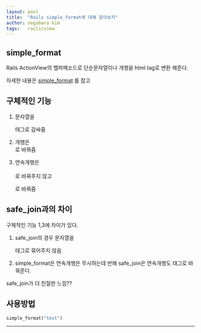 ```yaml
---
layout: post
title:  "Rails simple_format에 대해 알아보자"
author: negabaro kim
tags:	rails/view
---
```


## simple_format

Rails ActionView의 헬퍼메소드로 단순문자열이나 개행을 html tag로 변환 해준다.

자세한 내용은 [simple_format] 를 참고

## 구체적인 기능

1. 문자열을 <p>태그로 감싸줌

2. 개행은 <br>로 바꿔줌

3. 연속개행은 <br /> <br />로 바꿔주지 않고 </p><p>로 바꿔줌


## safe_join과의 차이

구체적인 기능 1,3에 차이가 있다.

1. safe_join의 경우 문자열을 <p>태그로 묶어주지 않음
3. simple_format은 연속개행은 무시하는데 반해 safe_join은 연속개행도 태그로 바꿔준다.

safe_join가 더 친절한 느낌??


## 사용방법

```ruby
simple_format("text")
```


---

[Rails safe_join에 대해 알아보자]: https://negabaro.github.io/archive/rails-view-safe_join

[simple_format]: https://apidock.com/rails/ActionView/Helpers/TextHelper/simple_format
